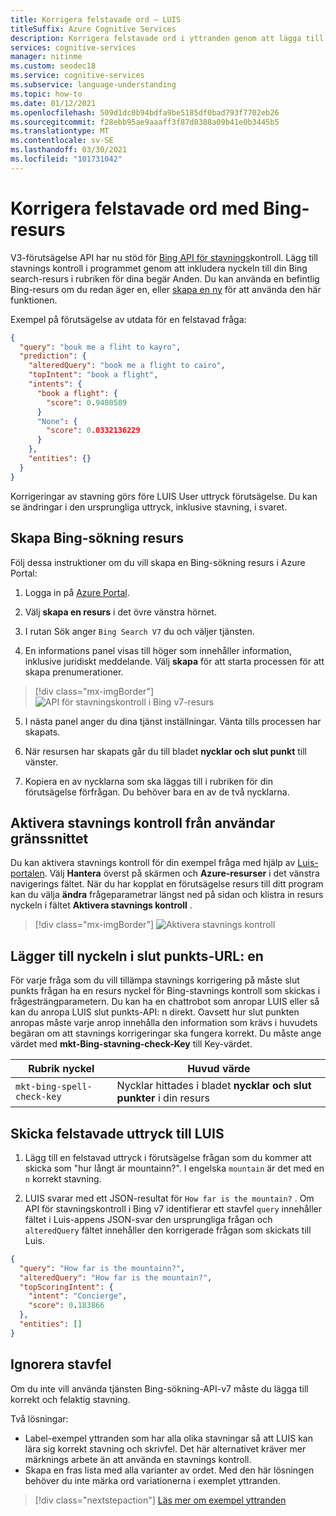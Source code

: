 ```yaml
---
title: Korrigera felstavade ord – LUIS
titleSuffix: Azure Cognitive Services
description: Korrigera felstavade ord i yttranden genom att lägga till API för stavningskontroll i Bing v7 till LUIS slut punkts frågor.
services: cognitive-services
manager: nitinme
ms.custom: seodec18
ms.service: cognitive-services
ms.subservice: language-understanding
ms.topic: how-to
ms.date: 01/12/2021
ms.openlocfilehash: 509d1dc0b94bdfa9be5185df0bad793f7702eb26
ms.sourcegitcommit: f28ebb95ae9aaaff3f87d8388a09b41e0b3445b5
ms.translationtype: MT
ms.contentlocale: sv-SE
ms.lasthandoff: 03/30/2021
ms.locfileid: "101731042"
---
```

# <a name="correct-misspelled-words-with-bing-resource"></a>Korrigera felstavade ord med Bing-resurs

V3-förutsägelse API har nu stöd för [Bing API för stavnings](/bing/search-apis/bing-spell-check/overview)kontroll. Lägg till stavnings kontroll i programmet genom att inkludera nyckeln till din Bing search-resurs i rubriken för dina begär Anden. Du kan använda en befintlig Bing-resurs om du redan äger en, eller [skapa en ny](https://portal.azure.com/#create/Microsoft.BingSearch) för att använda den här funktionen. 

Exempel på förutsägelse av utdata för en felstavad fråga:

```json
{
  "query": "bouk me a fliht to kayro",
  "prediction": {
    "alteredQuery": "book me a flight to cairo",
    "topIntent": "book a flight",
    "intents": {
      "book a flight": {
        "score": 0.9480589
      }
      "None": {
        "score": 0.0332136229
      }
    },
    "entities": {}
  }
}
```

Korrigeringar av stavning görs före LUIS User uttryck förutsägelse. Du kan se ändringar i den ursprungliga uttryck, inklusive stavning, i svaret.

## <a name="create-bing-search-resource"></a>Skapa Bing-sökning resurs

Följ dessa instruktioner om du vill skapa en Bing-sökning resurs i Azure Portal:

1. Logga in på [Azure Portal](https://portal.azure.com).

2. Välj **skapa en resurs** i det övre vänstra hörnet.

3. I rutan Sök anger `Bing Search V7` du och väljer tjänsten.

4. En informations panel visas till höger som innehåller information, inklusive juridiskt meddelande. Välj **skapa** för att starta processen för att skapa prenumerationer.

> [!div class="mx-imgBorder"]
> ![API för stavningskontroll i Bing v7-resurs](./media/luis-tutorial-bing-spellcheck/bing-search-resource-portal.png)

5. I nästa panel anger du dina tjänst inställningar. Vänta tills processen har skapats.

6. När resursen har skapats går du till bladet **nycklar och slut punkt** till vänster. 

7. Kopiera en av nycklarna som ska läggas till i rubriken för din förutsägelse förfrågan. Du behöver bara en av de två nycklarna.

<!--
## Using the key in LUIS test panel
There are two places in LUIS to use the key. The first is in the [test panel](luis-interactive-test.md#view-bing-spell-check-corrections-in-test-panel). The key isn't saved into LUIS but instead is a session variable. You need to set the key every time you want the test panel to apply the Bing Spell Check API v7 service to the utterance. See [instructions](luis-interactive-test.md#view-bing-spell-check-corrections-in-test-panel) in the test panel for setting the key.
-->
## <a name="enable-spell-check-from-ui"></a>Aktivera stavnings kontroll från användar gränssnittet 
Du kan aktivera stavnings kontroll för din exempel fråga med hjälp av [Luis-portalen](https://www.luis.ai). Välj **Hantera** överst på skärmen och **Azure-resurser** i det vänstra navigerings fältet. När du har kopplat en förutsägelse resurs till ditt program kan du välja **ändra** frågeparametrar längst ned på sidan och klistra in resurs nyckeln i fältet **Aktivera stavnings kontroll** .
    
   > [!div class="mx-imgBorder"]
   > ![Aktivera stavnings kontroll](./media/luis-tutorial-bing-spellcheck/spellcheck-query-params.png)


## <a name="adding-the-key-to-the-endpoint-url"></a>Lägger till nyckeln i slut punkts-URL: en
För varje fråga som du vill tillämpa stavnings korrigering på måste slut punkts frågan ha en resurs nyckel för Bing-stavnings kontroll som skickas i frågesträngparametern. Du kan ha en chattrobot som anropar LUIS eller så kan du anropa LUIS slut punkts-API: n direkt. Oavsett hur slut punkten anropas måste varje anrop innehålla den information som krävs i huvudets begäran om att stavnings korrigeringar ska fungera korrekt. Du måste ange värdet med **mkt-Bing-stavning-check-Key** till Key-värdet.

|Rubrik nyckel|Huvud värde|
|--|--|
|`mkt-bing-spell-check-key`|Nycklar hittades i bladet **nycklar och slut punkter** i din resurs|

## <a name="send-misspelled-utterance-to-luis"></a>Skicka felstavade uttryck till LUIS
1. Lägg till en felstavad uttryck i förutsägelse frågan som du kommer att skicka som "hur långt är mountainn?". I engelska `mountain` är det med en `n` korrekt stavning.

2. LUIS svarar med ett JSON-resultat för `How far is the mountain?` . Om API för stavningskontroll i Bing v7 identifierar ett stavfel `query` innehåller fältet i Luis-appens JSON-svar den ursprungliga frågan och `alteredQuery` fältet innehåller den korrigerade frågan som skickats till Luis.

```json
{
  "query": "How far is the mountainn?",
  "alteredQuery": "How far is the mountain?",
  "topScoringIntent": {
    "intent": "Concierge",
    "score": 0.183866
  },
  "entities": []
}
```

## <a name="ignore-spelling-mistakes"></a>Ignorera stavfel

Om du inte vill använda tjänsten Bing-sökning-API-v7 måste du lägga till korrekt och felaktig stavning.

Två lösningar:

* Label-exempel yttranden som har alla olika stavningar så att LUIS kan lära sig korrekt stavning och skrivfel. Det här alternativet kräver mer märknings arbete än att använda en stavnings kontroll.
* Skapa en fras lista med alla varianter av ordet. Med den här lösningen behöver du inte märka ord variationerna i exemplet yttranden.


> [!div class="nextstepaction"]
> [Läs mer om exempel yttranden](./luis-how-to-add-entities.md)
